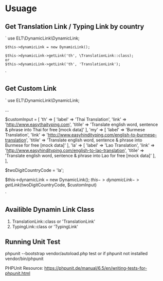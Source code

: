 # Usuage #

## Get Translation Link / Typing Link by country ##

`
    use ELT\DynamicLink\DynamicLink;

    $this->dynamicLink = new DynamicLink();
    
    $this->dynamicLink->getLink('th', \TranslationLink::class);
    or 
    $this->dynamicLink->getLink('th', 'TranslationLink');

`

## Get Custom Link ##

`
use ELT\DynamicLink\DynamicLink;

...

$customInput = [
    'th' => [
        'label' => 'Thai Translation',
        'link' => 'http://www.easythaityping.com',
        'titile' => 'Translate english word, sentence & phrase into Thai for free [mock data]'
    ],
    'my' => [
        'label' => 'Burmese Translation',
        'link' => 'http://www.easyhindityping.com/english-to-burmese-translation',
        'titile' => 'Translate english word, sentence & phrase into Burmese for free [mock data]'
    ],
    'la' => [
        'label' => 'Lao Translation',
        'link' => 'http://www.easyhindityping.com/english-to-lao-translation',
        'titile' => 'Translate english word, sentence & phrase into Lao for free [mock data]'
    ],
],

$twoDigitCountryCode = 'la';

$this->dynamicLink = new DynamicLink();
$this->dynamicLink->getLink($twoDigitCountryCode, $customInput)

`

## Availible Dynamin Link Class ##
1. TranslationLink::class or 'TranslationLink'
2. TypingLink::class or 'TypingLink'


## Running Unit Test ##
phpunit --bootstrap vendor/autoload.php test
or if phpunit not installed
vendor/bin/phpunit

PHPUnit Resource: https://phpunit.de/manual/6.5/en/writing-tests-for-phpunit.html
